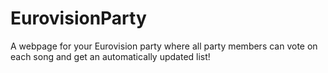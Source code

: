# EurovisionParty
A webpage for your Eurovision party where all party members can vote on each song and get an automatically updated list!
